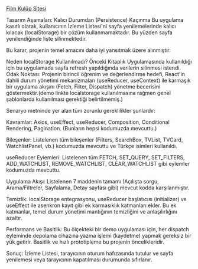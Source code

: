 [Film Kulüp Sitesi](https://film-kulubu.vercel.app/)



Tasarım Aşamaları: Kalıcı Durumdan (Persistence) Kaçınma
Bu uygulama kasıtlı olarak, kullanıcının İzleme Listesi'ni sayfa yenilemelerinde kalıcı kılacak (localStorage) bir çözüm kullanmamaktadır.
Bu yüzden sayfa yenilendiğinde liste silinmektedir.

Bu karar, projenin temel amacını daha iyi yansıtmak üzere alınmıştır:

Neden localStorage Kullanılmadı?
Önceki Kitaplık Uygulamasında kullanıldığı için bu uygulamada sayfa refresh yapıldığında verilerin silinmesi istendi.
Odak Noktası: Projenin birincil öğrenim ve değerlendirme hedefi, React'in dahili durum yönetimi mekanizmaları (useReducer, useContext) ile karmaşık bir uygulama akışını (Fetch, Filter, Dispatch) yönetme becerisini göstermektir.(demo linkte localstorage kullanılmasına rağmen genel şablonlarda kullanılması gerektiği belirtilmemiş.)

Senaryo metninde yer alan tüm zorunlu gereklilikler şunlardır:

Kavramlar: Axios, useEffect, useReducer, Composition, Conditional Rendering, Pagination. (Bunların hepsi kodumuzda mevcuttu.)

Bileşenler: Listelenen tüm bileşenler (Filters, SearchBox, TVList, TVCard, WatchlistPanel, vb.) kodumuzda mevcuttu ve Türkçe isimleri kullanıldı.

useReducer Eylemleri: Listelenen tüm FETCH, SET_QUERY, SET_FILTERS, ADD_WATCHLIST, REMOVE_WATCHLIST, CLEAR_WATCHLIST gibi eylemler kodumuzda mevcuttu.

Uygulama Akışı: Listelenen 7 maddenin tamamı (Açılışta sorgu, Arama/Filtreler, Sayfalama, Detay sayfası gibi) mevcut kodda karşılanmıştır.

Temizlik: localStorage entegrasyonu, useReducer başlatıcısı (initializer) ve useEffect ile asenkron kayıt gibi ek karmaşıklık katmanları ekler. Bu ek katmanlar, temel durum yönetimi mantığının temizliğini ve anlaşılırlığını azaltır.

Performans ve Basitlik: Bu ölçekteki bir demo uygulaması için, her dispatch eyleminde depolama cihazına yazma işlemi (kaydetme) yapmak gereksiz bir yük getirir. Basitlik ve hızlı prototipleme bu projenin öncelikleridir.

Sonuç: İzleme Listesi, tarayıcının oturum hafızasında tutulur ve sayfa yenilemesi veya tarayıcının kapatılması durumunda sıfırlanır.
